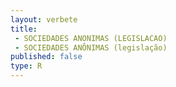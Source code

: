 ```yaml
---
layout: verbete
title:
 - SOCIEDADES ANONIMAS (LEGISLACAO)
 - SOCIEDADES ANÔNIMAS (legislação)
published: false
type: R
---
```


